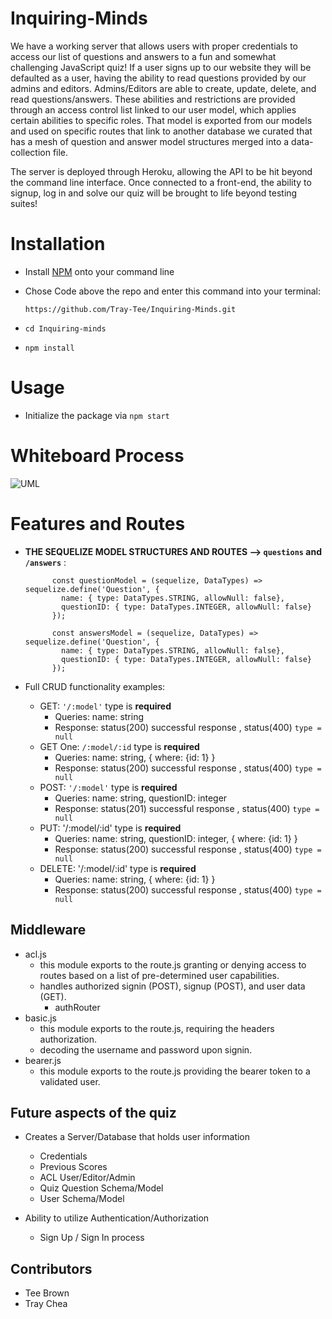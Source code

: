 # Inquiring-Minds

We have a working server that allows users with proper credentials to access our list of questions and answers to a fun and somewhat challenging JavaScript quiz! If a user signs up to our website they will be defaulted as a user, having the ability to read questions provided by our admins and editors. Admins/Editors are able to create, update, delete, and read questions/answers. These abilities and restrictions are provided through an access control list linked to our user model, which applies certain abilities to specific roles. That model is exported from our models and used on specific routes that link to another database we curated that has a mesh of question and answer model structures merged into a data-collection file. 

The server is deployed through Heroku, allowing the API to be hit beyond the command line interface. Once connected to a front-end, the ability to signup, log in and solve our quiz will be brought to life beyond testing suites!


# Installation

- Install [NPM](https://www.npmjs.com/) onto your command line
- Chose Code above the repo and enter this command into your terminal:
 
    `https://github.com/Tray-Tee/Inquiring-Minds.git`
- `cd Inquiring-minds`
- `npm install`

# Usage 

- Initialize the package via `npm start`

# Whiteboard Process 

![UML](https://user-images.githubusercontent.com/90294860/161465613-a4d88c27-2385-470a-ae54-8afd85ebc925.png)


# Features and Routes

- **THE SEQUELIZE MODEL STRUCTURES AND ROUTES --> `questions` and `/answers`** :

            const questionModel = (sequelize, DataTypes) => sequelize.define('Question', {
              name: { type: DataTypes.STRING, allowNull: false},
              questionID: { type: DataTypes.INTEGER, allowNull: false}
            });
            
            const answersModel = (sequelize, DataTypes) => sequelize.define('Question', {
              name: { type: DataTypes.STRING, allowNull: false},
              questionID: { type: DataTypes.INTEGER, allowNull: false}
            });

- Full CRUD functionality examples:
     - GET: `'/:model'` type is **required**
        - Queries: name: string
        - Response: status(200) successful response , status(400) `type = null`
     - GET One: `/:model/:id` type is **required**
        - Queries: name: string, { where: {id: 1} }
        - Response: status(200) successful response , status(400) `type = null`
     - POST:  `'/:model'` type is **required**
          - Queries: name: string, questionID: integer
         - Response: status(201) successful response , status(400) `type = null`
     - PUT:  '/:model/:id' type is **required**
         - Queries: name: string, questionID: integer, { where: {id: 1} }
         - Response: status(200) successful response , status(400) `type = null`
     - DELETE: '/:model/:id' type is **required**
         - Queries: name: string, { where: {id: 1} }
         - Response: status(200) successful response , status(400) `type = null`


## Middleware

- acl.js
    - this module exports to the route.js granting or denying access to routes based on a list of pre-determined user capabilities.
    - handles authorized signin (POST), signup (POST), and user data (GET). 
        - authRouter
- basic.js
    - this module exports to the route.js, requiring the headers authorization. 
    - decoding the username and password upon signin.
- bearer.js
    - this module exports to the route.js providing the bearer token to a validated user.

## Future aspects of the quiz
  - Creates a Server/Database that holds user information
    - Credentials
    - Previous Scores
    - ACL User/Editor/Admin
    - Quiz Question Schema/Model
    - User Schema/Model
  
  - Ability to utilize Authentication/Authorization
    - Sign Up / Sign In process


## Contributors
- Tee Brown
- Tray Chea


